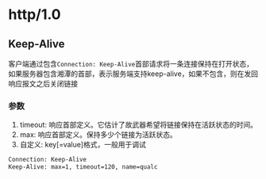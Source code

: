 # http/1.0

## Keep-Alive

客户端通过包含`Connection: Keep-Alive`首部请求将一条连接保持在打开状态， 如果服务器包含湘潭的首部，表示服务端支持keep-alive，如果不包含，则在发回响应报文之后关闭链接

### 参数

1. timeout: 响应首部定义。它估计了故武器希望将链接保持在活跃状态的时间。
2. max: 响应首部定义。保持多少个链接为活跃状态。
3. 自定义: key[=value]格式，一般用于调试

```bash
Connection: Keep-Alive
Keep-Alive: max=1, timeout=120, name=qualc
```
